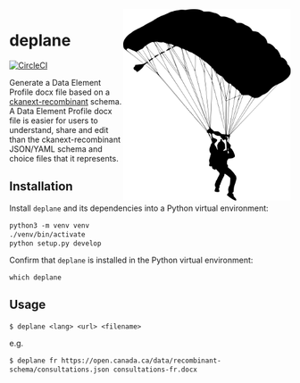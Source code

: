 <img alt="skydiver" src="8-parachute-skydiver-silhouette-5.png" align="right" />

deplane
=======

[![CircleCI](https://circleci.com/gh/open-data/deplane.svg?style=svg)](https://circleci.com/gh/open-data/deplane)

Generate a Data Element Profile docx file based on a
[ckanext-recombinant](https://github.com/open-data/ckanext-recombinant)
schema. A Data Element Profile docx file is easier for users to
understand, share and edit than the ckanext-recombinant JSON/YAML
schema and choice files that it represents.

Installation
------------

Install `deplane` and its dependencies into a Python virtual environment:

```
python3 -m venv venv
./venv/bin/activate
python setup.py develop
```

Confirm that `deplane` is installed in the Python virtual environment:

```
which deplane
```

Usage
-----

```
$ deplane <lang> <url> <filename>
```

e.g.
```
$ deplane fr https://open.canada.ca/data/recombinant-schema/consultations.json consultations-fr.docx
```
